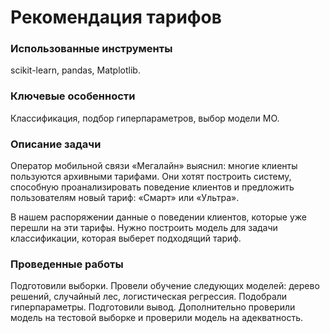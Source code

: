 
# Рекомендация тарифов

### Использованные инструменты
scikit-learn, pandas, Matplotlib.

### Ключевые особенности
Классификация, подбор гиперпараметров, выбор модели МО.


### Описание задачи
Оператор мобильной связи «Мегалайн» выяснил: многие клиенты пользуются архивными тарифами. Они хотят построить систему, способную проанализировать поведение клиентов и предложить пользователям новый тариф: «Смарт» или «Ультра».

В нашем распоряжении данные о поведении клиентов, которые уже перешли на эти тарифы. Нужно построить модель для задачи классификации, которая выберет подходящий тариф.

### Проведенные работы
Подготовили выборки. Провели обучение следующих моделей: дерево решений, случайный лес, логистическая регрессия. Подобрали гиперпараметры. Подготовили вывод. Дополнительно проверили модель на тестовой выборке и проверили модель на адекватность.